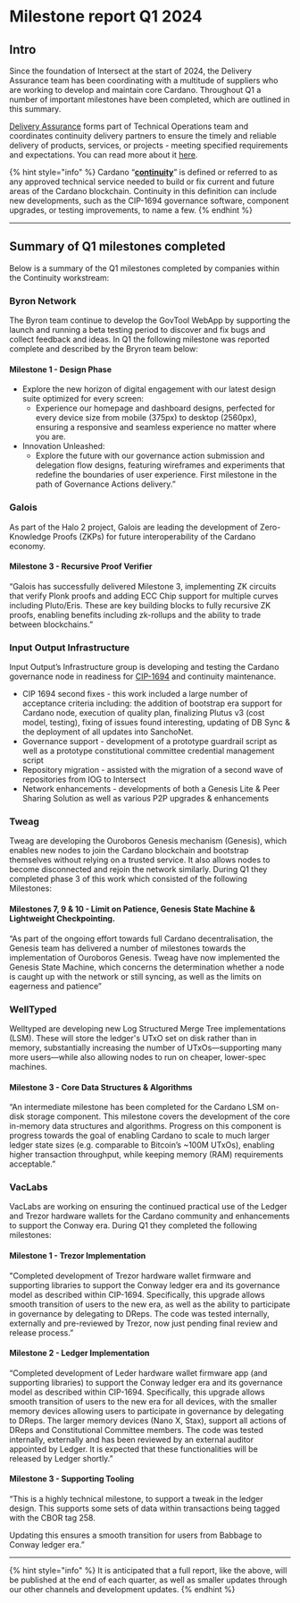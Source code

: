 # Milestone report Q1 2024

## Intro

Since the foundation of Intersect at the start of 2024, the Delivery Assurance team has been coordinating with a multitude of suppliers who are working to develop and maintain core Cardano. Throughout Q1 a number of important milestones have been completed, which are outlined in this summary.

[Delivery Assurance](../../../../../intersect-overview/working-on-cardano/managing-delivery-partners/#delivery-assurance-function) forms part of Technical Operations team and coordinates continuity delivery partners to ensure the timely and reliable delivery of products, services, or projects - meeting specified requirements and expectations. You can read more about it [here](../../../../../intersect-overview/working-on-cardano/managing-delivery-partners/).&#x20;

{% hint style="info" %}
Cardano “[**continuity**](../../../)” is defined or referred to as any approved technical service needed to build or fix current and future areas of the Cardano blockchain. Continuity in this definition can include new developments, such as the CIP-1694 governance software, component upgrades, or testing improvements, to name a few.
{% endhint %}

***

## Summary of Q1 milestones completed

Below is a summary of the Q1 milestones completed by companies within the Continuity workstream:

### **Byron Network**

The Byron team continue to develop the GovTool WebApp by supporting the launch and running a beta testing period to discover and fix bugs and collect feedback and ideas. In Q1 the following milestone was reported complete and described by the Bryron team below:

#### Milestone 1 - Design Phase&#x20;

* Explore the new horizon of digital engagement with our latest design suite optimized for every screen:
  * Experience our homepage and dashboard designs, perfected for every device size from mobile (375px) to desktop (2560px), ensuring a responsive and seamless experience no matter where you are.&#x20;
* Innovation Unleashed:&#x20;
  * Explore the future with our governance action submission and delegation flow designs, featuring wireframes and experiments that redefine the boundaries of user experience. First milestone in the path of Governance Actions delivery.”

### **Galois**

As part of the Halo 2 project, Galois are leading the development of Zero-Knowledge Proofs (ZKPs) for future interoperability of the Cardano economy.

#### Milestone 3 - Recursive Proof Verifier

“Galois has successfully delivered Milestone 3, implementing ZK circuits that verify Plonk proofs and adding ECC Chip support for multiple curves including Pluto/Eris. These are key building blocks to fully recursive ZK proofs, enabling benefits including zk-rollups and the ability to trade between blockchains.”

### **Input Output Infrastructure**&#x20;

Input Output’s Infrastructure group is developing and testing the Cardano governance node in readiness for [CIP-1694](https://www.1694.io/) and continuity maintenance.

* CIP 1694 second fixes - this work included a large number of acceptance criteria including: the addition of bootstrap era support for Cardano node, execution of quality plan, finalizing Plutus v3 (cost model, testing), fixing of issues found interesting, updating of DB Sync & the deployment of all updates into SanchoNet. &#x20;
* Governance support - development of a prototype guardrail script as well as a prototype constitutional committee credential management script
* Repository migration - assisted with the migration of a second wave of repositories from IOG to Intersect
* Network enhancements - developments of both a Genesis Lite & Peer Sharing Solution  as well as various P2P upgrades & enhancements

### **Tweag**

Tweag are developing the Ouroboros Genesis mechanism (Genesis), which enables new nodes to join the Cardano blockchain and bootstrap themselves without relying on a trusted service. It also allows nodes to become disconnected and rejoin the network similarly. During Q1 they completed phase 3 of this work which consisted of the following Milestones:

#### Milestones 7, 9 & 10 - Limit on Patience, Genesis State Machine & Lightweight Checkpointing.

“As part of the ongoing effort towards full Cardano decentralisation, the Genesis team has delivered a number of milestones towards the implementation of Ouroboros Genesis. Tweag have now implemented the Genesis State Machine, which concerns the determination whether a node is caught up with the network or still syncing, as well as the limits on eagerness and patience”

### **WellTyped**

Welltyped are developing new Log Structured Merge Tree implementations (LSM). These will store the ledger's UTxO set on disk rather than in memory, substantially increasing the number of UTxOs—supporting many more users—while also allowing nodes to run on cheaper, lower-spec machines.

#### Milestone 3 - Core Data Structures & Algorithms

“An intermediate milestone has been completed for the Cardano LSM on-disk storage component. This milestone covers the development of the core in-memory data structures and algorithms. Progress on this component is progress towards the goal of enabling Cardano to scale to much larger ledger state sizes (e.g. comparable to Bitcoin’s \~100M UTxOs), enabling higher transaction throughput, while keeping memory (RAM) requirements acceptable.”

### **VacLabs**

VacLabs are working on ensuring the continued practical use of the Ledger and Trezor hardware wallets for the Cardano community and enhancements to support the Conway era. During Q1 they completed the following milestones:

#### Milestone 1 - Trezor Implementation

"Completed development of Trezor hardware wallet firmware and supporting libraries to support the Conway ledger era and its governance model as described within CIP-1694. Specifically, this upgrade allows smooth transition of users to the new era, as well as the ability to participate in governance by delegating to DReps. The code was tested internally, externally and pre-reviewed by Trezor, now just pending final review and release process.”

#### Milestone 2 - Ledger Implementation

“Completed development of Leder hardware wallet firmware app (and supporting libraries) to support the Conway ledger era and its governance model as described within CIP-1694. Specifically, this upgrade allows smooth transition of users to the new era for all devices, with the smaller memory devices allowing users to participate in governance by delegating to DReps. The larger memory devices (Nano X, Stax), support all actions of DReps and Constitutional Committee members. The code was tested internally, externally and has been reviewed by an external auditor appointed by Ledger. It is expected that these functionalities will be released by Ledger shortly.”

#### Milestone 3 - Supporting Tooling

“This is a highly technical milestone, to support a tweak in the ledger design. This supports some sets of data within transactions being tagged with the CBOR tag 258.

Updating this ensures a smooth transition for users from Babbage to Conway ledger era.”

***

{% hint style="info" %}
It is anticipated that a full report, like the above, will be published at the end of each quarter, as well as smaller updates through our other channels and development updates.&#x20;
{% endhint %}
